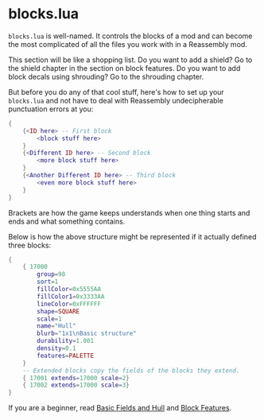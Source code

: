# blocks.lua

`blocks.lua` is well-named. It controls the blocks of a mod and can become the most complicated of all the files you work with in a Reassembly mod.

This section will be like a shopping list. Do you want to add a shield? Go to the shield chapter in the section on block features. Do you want to add block decals using shrouding? Go to the shrouding chapter.

But before you do any of that cool stuff, here's how to set up your `blocks.lua` and not have to deal with Reassembly undecipherable punctuation errors at you:

```lua
{
    {<ID here> -- First block
        <block stuff here>
    }
    {<Different ID here> -- Second block
        <more block stuff here>
    }
    {<Another Different ID here> -- Third block
        <even more block stuff here>
    }
}
```
Brackets are how the game keeps understands when one thing starts and ends and what something contains.

Below is how the above structure might be represented if it actually defined three blocks:
```lua
{
    { 17000
        group=98
        sort=1
        fillColor=0x5555AA
        fillColor1=0x3333AA
        lineColor=0xFFFFFF
        shape=SQUARE
        scale=1
        name="Hull"
        blurb="1x1\nBasic structure"
        durability=1.001
        density=0.1
        features=PALETTE
    }
    -- Extended blocks copy the fields of the blocks they extend.
    { 17001 extends=17000 scale=2}
    { 17002 extends=17000 scale=3}
}
```

If you are a beginner, read [Basic Fields and Hull](./basic_fields_and_hull.md) and [Block Features](./block_features.md).
